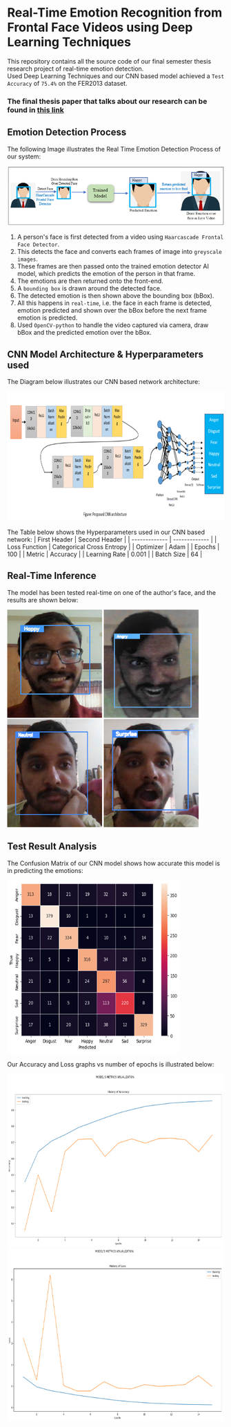 # Real-Time Emotion Recognition from Frontal Face Videos using Deep Learning Techniques

This repository contains all the source code of our final semester thesis research project of real-time emotion detection. </br>
Used Deep Learning Techniques and our CNN based model achieved a `Test Accuracy` of `75.4%` on the FER2013 dataset.

### The final thesis paper that talks about our research can be found in [this link](https://drive.google.com/file/d/1-IyRQajMiPwk1ABdz2CgN1807POL7c0P/view?usp=sharing)

## Emotion Detection Process
<p align = "left">
  The following Image illustrates the Real Time Emotion Detection Process of our system: 
</p>
<p align="center">
  <img  src="https://github.com/Erfan-Mostafiz/CSE499B_EmotionAnalysis/blob/main/RealTime%20Design.png?raw=true">
</p>

1) A person's face is first detected from a video using `Haarcascade Frontal Face Detector`. 
2) This detects the face and converts each frames of image into `greyscale images`. 
3) These frames are then passed onto the trained emotion detector AI model, which predicts the emotion of the person in that frame.
4) The emotions are then returned onto the front-end.
5) A `bounding box` is drawn around the detected face.
6) The detected emotion is then shown above the bounding box (bBox).
7) All this happens in `real-time`, i.e. the face in each frame is detected, emotion predicted and shown over the bBox before the next frame emotion is predicted.
8) Used `OpenCV-python` to handle the video captured via camera, draw bBox and the predicted emotion over the bBox.

## CNN Model Architecture & Hyperparameters used
The Diagram below illustrates our CNN based network architecture:
<p align="center">
  <img src="https://github.com/Erfan-Mostafiz/CSE499B_EmotionAnalysis/blob/main/Realtime%20Detection%20CNN%20based%20Network/CNN%20Architecture.png" width="1000" height ="300" />
  
The Table below shows the Hyperparameters used in our CNN based network:
| First Header  | Second Header |
| ------------- | ------------- |
| Loss Function  | Categorical Cross Entropy  |
| Optimizer | Adam  |
| Epochs  | 100  |
| Metric  | Accuracy  |
| Learning Rate  | 0.001  |
| Batch Size  | 64  |

## Real-Time Inference 
<p align = "left">
  The model has been tested real-time on one of the author's face, and the results are shown below: 
</p>
<p float="center">
  <img src="https://github.com/Erfan-Mostafiz/CSE499B_EmotionAnalysis/blob/main/Inference_Real%20Time/One%20Author's%20Real%20Time%20Emotion/Happy.png?raw=true" width="220" height ="250" />
  <img src="https://github.com/Erfan-Mostafiz/CSE499B_EmotionAnalysis/blob/main/Inference_Real%20Time/One%20Author's%20Real%20Time%20Emotion/Angry.png?raw=true" width="220" height ="250" /> 
  <img src="https://github.com/Erfan-Mostafiz/CSE499B_EmotionAnalysis/blob/main/Inference_Real%20Time/One%20Author's%20Real%20Time%20Emotion/Neutral.png?raw=true" width="220" height ="250" />
  <img src="https://github.com/Erfan-Mostafiz/CSE499B_EmotionAnalysis/blob/main/Inference_Real%20Time/One%20Author's%20Real%20Time%20Emotion/Surprise.png?raw=true" width="220" height ="250" />
</p>


## Test Result Analysis
The Confusion Matrix of our CNN model shows how accurate this model is in predicting the emotions:
<p align="left">
  <img src="https://github.com/Erfan-Mostafiz/CSE499B_EmotionAnalysis/blob/main/Test%20Result/Confusion%20Matrix%20CNN.png?raw=true" width="400" height ="400" />
</p>

Our Accuracy and Loss graphs vs number of epochs is illustrated below:
<p float="center">
  <img src="https://github.com/Erfan-Mostafiz/CSE499B_EmotionAnalysis/blob/main/Test%20Result/Accuracy%20Graph.png?raw=true" width="500" height ="400" />
  <img src="https://github.com/Erfan-Mostafiz/CSE499B_EmotionAnalysis/blob/main/Test%20Result/Loss%20Graph.png?raw=true" width="500" height ="400" />
</p>
